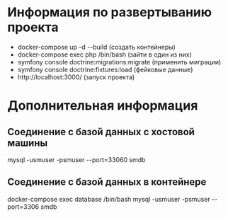 # Информация по развертыванию проекта

- docker-compose up -d --build (создать контейнеры)
- docker-compose exec php /bin/bash (зайти в один из них)
- symfony console doctrine:migrations:migrate (применить миграции)
- symfony console doctrine:fixtures:load (фейковые данные)
- http://localhost:3000/ (запуск проекта)

# Дополнительная информация

## Соединение с базой данных с хостовой машины

mysql -usmuser -psmuser --port=33060 smdb

## Соединение с базой данных в контейнере

docker-compose exec database /bin/bash
mysql -usmuser -psmuser --port=3306 smdb
